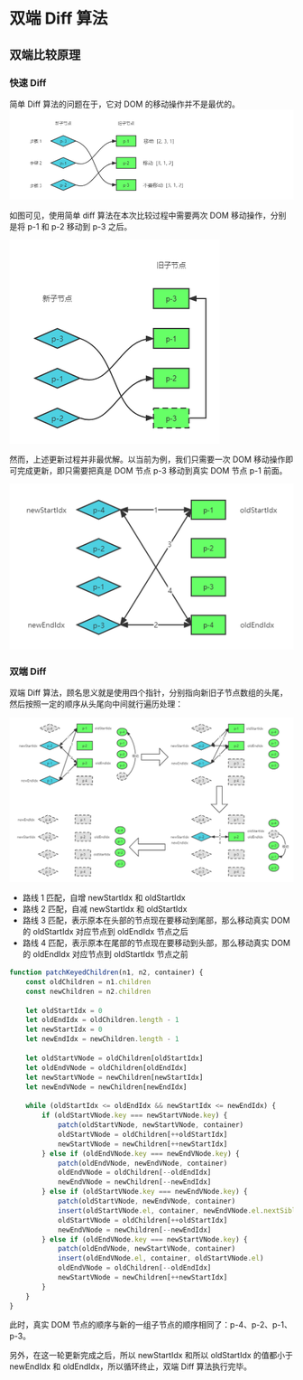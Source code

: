 # 双端 Diff 算法

## 双端比较原理

### 快速 Diff 

简单 Diff 算法的问题在于，它对 DOM 的移动操作并不是最优的。
![](https://raw.githubusercontent.com/caffreygo/static/main/blog/Vuejs3/simpleDiff.png)

如图可见，使用简单 diff 算法在本次比较过程中需要两次 DOM 移动操作，分别是将 p-1 和 p-2 移动到 p-3 之后。

![](https://raw.githubusercontent.com/caffreygo/static/main/blog/Vuejs3/10.1.1.png)

然而，上述更新过程并非最优解。以当前为例，我们只需要一次 DOM 移动操作即可完成更新，即只需要把真是 DOM 节点 p-3 移动到真实 DOM 节点 p-1 前面。

![](https://raw.githubusercontent.com/caffreygo/static/main/blog/Vuejs3/10.1.2.png)

### 双端 Diff

双端 Diff 算法，顾名思义就是使用四个指针，分别指向新旧子节点数组的头尾，然后按照一定的顺序从头尾向中间就行遍历处理：

![](https://raw.githubusercontent.com/caffreygo/static/main/blog/Vuejs3/diff.png)

- 路线 1 匹配，自增 newStartIdx 和 oldStartIdx
- 路线 2 匹配，自减 newStartIdx 和 oldStartIdx
- 路线 3 匹配，表示原本在头部的节点现在要移动到尾部，那么移动真实 DOM 的 oldStartIdx 对应节点到 oldEndIdx 节点之后
- 路线 4 匹配，表示原本在尾部的节点现在要移动到头部，那么移动真实 DOM 的 oldEndIdx 对应节点到 oldStartIdx 节点之前

```js
function patchKeyedChildren(n1, n2, container) {
    const oldChildren = n1.children
    const newChildren = n2.children

    let oldStartIdx = 0
    let oldEndIdx = oldChildren.length - 1
    let newStartIdx = 0
    let newEndIdx = newChildren.length - 1

    let oldStartVNode = oldChildren[oldStartIdx]
    let oldEndVNode = oldChildren[oldEndIdx]
    let newStartVNode = newChildren[newStartIdx]
    let newEndVNode = newChildren[newEndIdx]

    while (oldStartIdx <= oldEndIdx && newStartIdx <= newEndIdx) {
        if (oldStartVNode.key === newStartVNode.key) {
            patch(oldStartVNode, newStartVNode, container)
            oldStartVNode = oldChildren[++oldStartIdx]
            newStartVNode = newChildren[++newStartIdx]
        } else if (oldEndVNode.key === newEndVNode.key) {
            patch(oldEndVNode, newEndVNode, container)
            oldEndVNode = oldChildren[--oldEndIdx]
            newEndVNode = newChildren[--newEndIdx]
        } else if (oldStartVNode.key === newEndVNode.key) {
            patch(oldStartVNode, newEndVNode, container)
            insert(oldStartVNode.el, container, newEndVNode.el.nextSibling)
            oldStartVNode = oldChildren[++oldStartIdx]
            newEndVNode = newChildren[--newEndIdx]
        } else if (oldEndVNode.key === newStartVNode.key) {
            patch(oldEndVNode, newStartVNode, container)
            insert(oldEndVNode.el, container, oldStartVNode.el)
            oldEndVNode = oldChildren[--oldEndIdx]
            newStartVNode = newChildren[++newStartIdx]
        }
    }
}
```

此时，真实 DOM 节点的顺序与新的一组子节点的顺序相同了：p-4、p-2、p-1、p-3。

另外，在这一轮更新完成之后，所以 newStartIdx 和所以 oldStartIdx 的值都小于 newEndIdx 和 oldEndIdx，所以循环终止，双端 Diff 算法执行完毕。
